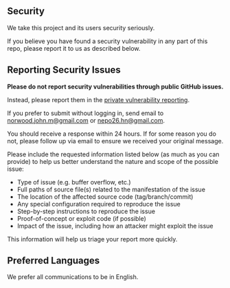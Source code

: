 ## Security 

We take this project and its users security seriously.

If you believe you have found a security vulnerability in any part of this repo,
please report it to us as described below.

## Reporting Security Issues

**Please do not report security vulnerabilities through public GitHub issues.**

Instead, please report them in the [private vulnerability reporting](https://github.com/norwoodj/helm-docs/security/advisories).

If you prefer to submit without logging in, send email to [norwood.john.m@gmail.com](mailto:norwood.john.m@gmail.com) or
[nepo26.hn@gmail.com](mailto:nepo26.hn@gmail.com).  

[//]: # ( If possible, encrypt your message with our PGP key )
[//]: # (TODO Create a public PGP key and make it available for anyone that needs it )

You should receive a response within 24 hours. If for some reason you do not, please follow up via email to
ensure we received your original message.

Please include the requested information listed below (as much as you can provide) to help us better 
understand the nature and scope of the possible issue:

* Type of issue (e.g. buffer overflow, etc.)
* Full paths of source file(s) related to the manifestation of the issue
* The location of the affected source code (tag/branch/commit)
* Any special configuration required to reproduce the issue
* Step-by-step instructions to reproduce the issue
* Proof-of-concept or exploit code (if possible)
* Impact of the issue, including how an attacker might exploit the issue

This information will help us triage your report more quickly.

## Preferred Languages

We prefer all communications to be in English.
